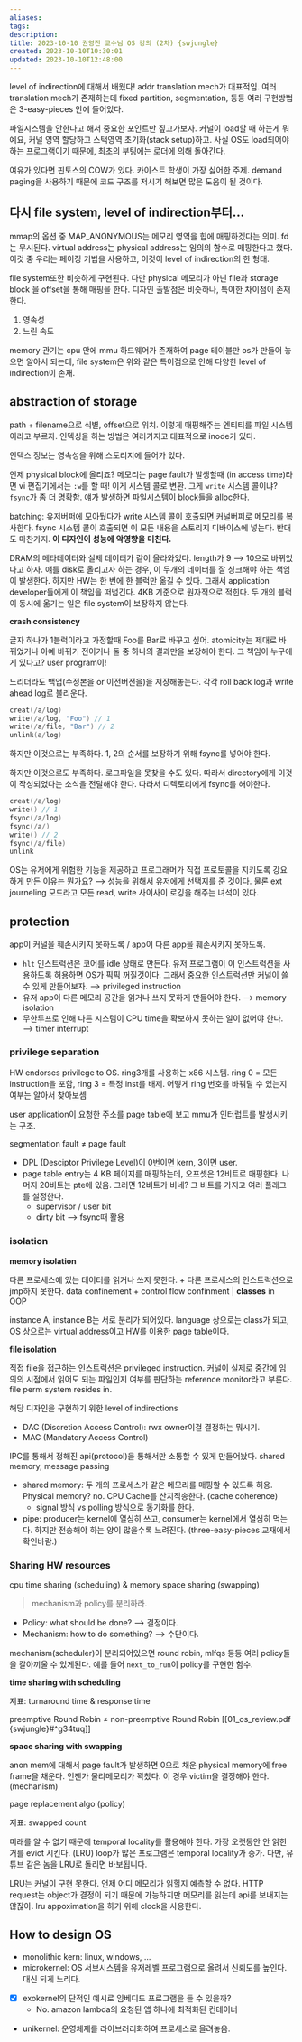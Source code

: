 ```yaml
---
aliases: 
tags: 
description:
title: 2023-10-10 권영진 교수님 OS 강의 (2차) {swjungle}
created: 2023-10-10T10:30:01
updated: 2023-10-10T12:48:00
---
```

level of indirection에 대해서 배웠다! addr translation mech가 대표적임. 여러 translation mech가 존재하는데 fixed partition, segmentation, 등등 여러 구현방법은 3-easy-pieces 안에 들어있다. 

파일시스템을 안한다고 해서 중요한 포인트만 짚고가보자. 커널이 load할 때 하는게 뭐예요, 커널 영역 할당하고 스택영역 초기화(stack setup)하고. 사실 OS도 load되어야 하는 프로그램이기 때문에, 최초의 부팅에는 로더에 의해 돌아간다.

여유가 있다면 핀토스의 COW가 있다. 카이스트 학생이 가장 싫어한 주제. demand paging을 사용하기 때문에 코드 구조를 저시기 해보면 많은 도움이 될 것이다.

## 다시 file system, level of indirection부터...

mmap의 옵션 중 MAP_ANONYMOUS는 메모리 영역을 힙에 매핑하겠다는 의미. fd는 무시된다. virtual address는 physical address는 임의의 함수로 매핑한다고 했다. 이것 중 우리는 페이징 기법을 사용하고, 이것이 level of indirection의 한 형태.

file system또한 비슷하게 구현된다. 다만 physical 메모리가 아닌 file과 storage block 을 offset을 통해 매핑을 한다. 디자인 출발점은 비슷하나, 특이한 차이점이 존재한다.

1. 영속성
2. 느린 속도

memory 관기는 cpu 안에 mmu 하드웨어가 존재하여 page 테이블만 os가 만들어 놓으면 알아서 되는데, file system은 위와 같은 특이점으로 인해 다양한 level of indirection이 존재.

## abstraction of storage

path + filename으로 식별, offset으로 위치. 이렇게 매핑해주는 엔티티를 파일 시스템이라고 부르자. 인덱싱을 하는 방법은 여러가지고 대표적으로 inode가 있다. 

인덱스 정보는 영속성을 위해 스토리지에 들어가 있다. 

언제 physical block에 올리죠? 메모리는 page fault가 발생할때 (in access time)라면 vi 편집기에서는 `:w`를 할 때! 이게 시스템 콜로 변환. 그게 `write` 시스템 콜이냐? `fsync`가 좀 더 명확함. 얘가 발생하면 파일시스템이 block들을 alloc한다. 

batching: 유저버퍼에 모아뒀다가 write 시스템 콜이 호출되면 커널버퍼로 메모리를 복사한다. fsync 시스템 콜이 호출되면 이 모든 내용을 스토리지 디바이스에 넣는다. 반대도 마찬가지. **이 디자인이 성능에 악영향을 미친다.**

DRAM의 메타데이터와 실제 데이터가 같이 올라와있다. length가 9 ⟶ 10으로 바뀌었다고 하자. 얘를 disk로 올리고자 하는 경우, 이 두개의 데이터를 잘 싱크해야 하는 책임이 발생한다. 하지만 HW는 한 번에 한 블럭만 옮길 수 있다. 그래서 application developer들에게 이 책임을 떠넘긴다. 4KB 기준으로 원자적으로 적힌다. 두 개의 블럭이 동시에 옮기는 일은 file system이 보장하지 않는다. 

**crash consistency**

글자 하나가 1블럭이라고 가정할때 Foo를 Bar로 바꾸고 싶어. atomicity는 제대로 바뀌었거나 아예 바뀌기 전이거나 둘 중 하나의 결과만을 보장해야 한다. 그 책임이 누구에게 있다고? user program이! 

느리더라도 백업(수정본을 or 이전버전을)을 저장해놓는다. 각각 roll back log과 write ahead log로 불리운다.

```c
creat(/a/log)
write(/a/log, "Foo") // 1
write(/a/file, "Bar") // 2
unlink(a/log)
```

하지만 이것으로는 부족하다. 1, 2의 순서를 보장하기 위해 fsync를 넣어야 한다.

하지만 이것으로도 부족하다. 로그파일을 못찾을 수도 있다. 따라서 directory에게 이것이 작성되었다는 소식을 전달해야 한다. 따라서 디렉토리에게 fsync를 해야한다.

```c
creat(/a/log)
write() // 1
fsync(/a/log)
fsync(/a/)
write() // 2
fsync(/a/file)
unlink
```

OS는 유저에게 위험한 기능을 제공하고 프로그래머가 직접 프로토콜을 지키도록 강요하게 만든 이유는 뭔가요? ⟶ 성능을 위해서 유저에게 선택지를 준 것이다. 물론 ext journeling 모드라고 모든 read, write 사이사이 로깅을 해주는 녀석이 있다.

## protection

app이 커널을 훼손시키지 못하도록 / app이 다른 app을 훼손시키지 못하도록.

- `hlt` 인스트럭션은 코어를 idle 상태로 만든다. 유저 프로그램이 이 인스트럭션을 사용하도록 허용하면 OS가 픽픽 꺼질것이다. 그래서 중요한 인스트럭션만 커널이 쓸 수 있게 만들어보자. ⟶ privileged instruction
- 유저 app이 다른 메모리 공간을 읽거나 쓰지 못하게 만들어야 한다. ⟶ memory isolation
- 무한루프로 인해 다른 시스템이 CPU time을 확보하지 못하는 일이 없어야 한다. ⟶ timer interrupt

### privilege separation

HW endorses privilege to OS. ring3개를 사용하는 x86 시스템. ring 0 = 모든 instruction을 포함, ring 3 = 특정 inst를 배제. 어떻게 ring 번호를 바꿔달 수 있는지 여부는 알아서 찾아보셈

user application이 요청한 주소를 page table에 보고 mmu가 인터럽트를 발생시키는 구조.

segmentation fault ≠ page fault

- DPL (Desciptor Privilege Level)이 0번이면 kern, 3이면 user. 
- page table entry는 4 KB 페이지를 매핑하는데, 오프셋은 12비트로 매핑한다. 나머지 20비트는 pte에 있음. 그러면 12비트가 비네? 그 비트를 가지고 여러 플래그를 설정한다.
	- supervisor / user bit
	- dirty bit ⟶ fsync때 활용

### isolation

**memory isolation**

다른 프로세스에 있는 데이터를 읽거나 쓰지 못한다. + 다른 프로세스의 인스트럭션으로 jmp하지 못한다. data confinement + control flow confinment | **classes** in OOP

instance A, instance B는 서로 분리가 되어있다. language 상으로는 class가 되고, OS 상으로는 virtual address이고 HW를 이용한 page table이다.

**file isolation**

직접 file을 접근하는 인스트럭션은 privileged instruction. 커널이 실제로 중간에 임의의 시점에서 읽어도 되는 파일인지 여부를 판단하는 reference monitor라고 부른다. file perm system resides in.

해당 디자인을 구현하기 위한 level of indirections

- DAC (Discretion Access Control): rwx owner이걸 결정하는 뭐시기.
- MAC (Mandatory Access Control)

IPC를 통해서 정해진 api(protocol)을 통해서만 소통할 수 있게 만들어놨다. shared memory, message passing

- shared memory: 두 개의 프로세스가 같은 메모리를 매핑할 수 있도록 허용. Physical memory? no. CPU Cache를 산지직송한다. (cache coherence)
	- signal 방식 vs polling 방식으로 동기화를 한다.
- pipe: producer는 kernel에 열심히 쓰고, consumer는 kernel에서 열심히 먹는다. 하지만 전송해야 하는 양이 많을수록 느려진다. (three-easy-pieces 교재에서 확인바람.)

### Sharing HW resources

cpu time sharing (scheduling) & memory space sharing (swapping)

> mechanism과 policy를 분리하라.

- Policy: what should be done? ⟶ 결정이다.
- Mechanism: how to do something? ⟶ 수단이다.

mechanism(scheduler)이 분리되어있으면 round robin, mlfqs 등등 여러 policy들을 갈아끼울 수 있게된다. 예를 들어 `next_to_run`이 policy를 구현한 함수.

**time sharing with scheduling**

지표: turnaround time & response time

preemptive Round Robin ≠ non-preemptive Round Robin [[01_os_review.pdf {swjungle}#^g34tuq]]

**space sharing with swapping**

anon mem에 대해서 page fault가 발생하면 0으로 채운 physical memory에 free frame을 채운다. 언젠가 물리메모리가 꽉찼다. 이 경우 victim을 결정해야 한다. (mechanism)

page replacement algo (policy)

지표: swapped count

미래를 알 수 없기 때문에 temporal locality를 활용해야 한다. 가장 오랫동안 안 읽힌거를 evict 시킨다. (LRU) loop가 많은 프로그램은 temporal locality가 증가. 다만, 유튜브 같은 놈을 LRU로 돌리면 바보됩니다.

LRU는 커널이 구현 못한다. 언제 어디 메모리가 읽힐지 예측할 수 없다. HTTP request는 object가 결정이 되기 때문에 가능하지만 메모리를 읽는데 api를 보내지는 않잖아. lru appoximation을 하기 위해 clock을 사용한다.

## How to design OS

- monolithic kern: linux, windows, ...
- microkernel: OS 서브시스템을 유저레벨 프로그램으로 올려서 신뢰도를 높인다. 대신 되게 느리다.
- [x] exokernel의 단적인 예시로 임베디드 프로그램을 들 수 있을까? 
	- No. amazon lambda의 요청된 앱 하나에 최적화된 컨테이너
- unikernel: 운영체제를 라이브러리화하여 프로세스로 올려놓음.
